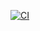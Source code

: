 [![CI](https://github.com/ericndungutse/github-actions/actions/workflows/ci.yaml/badge.svg?branch=main&event=push)](https://github.com/ericndungutse/github-actions/actions/workflows/ci.yaml)
